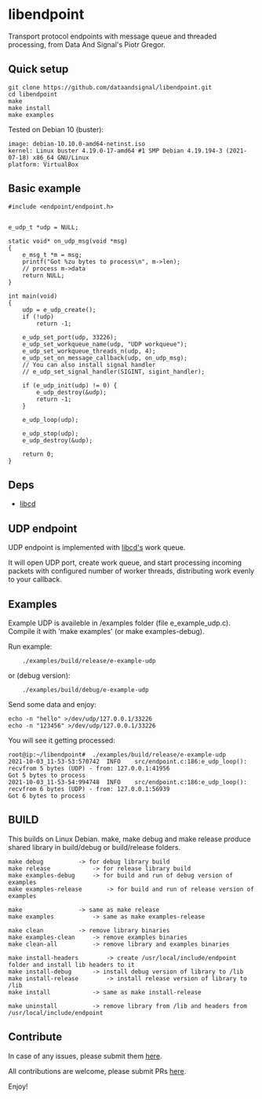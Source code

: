 # libendpoint

Transport protocol endpoints with message queue and threaded processing, from Data And Signal's Piotr Gregor.


## Quick setup

```
git clone https://github.com/dataandsignal/libendpoint.git
cd libendpoint
make
make install
make examples
```

Tested on Debian 10 (buster):

```
image: debian-10.10.0-amd64-netinst.iso
kernel: Linux buster 4.19.0-17-amd64 #1 SMP Debian 4.19.194-3 (2021-07-18) x86_64 GNU/Linux
platform: VirtualBox
```


## Basic example

```
#include <endpoint/endpoint.h>


e_udp_t *udp = NULL;

static void* on_udp_msg(void *msg)
{
	e_msg_t *m = msg;
	printf("Got %zu bytes to process\n", m->len);
	// process m->data
	return NULL;
}

int main(void)
{
	udp = e_udp_create();
	if (!udp)
		return -1;

	e_udp_set_port(udp, 33226);
	e_udp_set_workqueue_name(udp, "UDP workqueue");
	e_udp_set_workqueue_threads_n(udp, 4);
	e_udp_set_on_message_callback(udp, on_udp_msg);
	// You can also install signal handler
	// e_udp_set_signal_handler(SIGINT, sigint_handler);

	if (e_udp_init(udp) != 0) {
		e_udp_destroy(&udp);
		return -1;
	}

	e_udp_loop(udp);

	e_udp_stop(udp);
	e_udp_destroy(&udp);

	return 0;
}
```

## Deps

- [libcd](https://github.com/dataandsignal/libcd)


## UDP endpoint

UDP endpoint is implemented with [libcd's](https://github.com/dataandsignal/libcd) work queue.

It will open UDP port, create work queue, and start processing incoming packets with configured number of worker threads, distributing work evenly to your callback.


## Examples

Example UDP is availeble in /examples folder (file e_example_udp.c). Compile it with 'make examples' (or make examples-debug).


Run example:

```
	./examples/build/release/e-example-udp
``` 


or (debug version):

```
	./examples/build/debug/e-example-udp
``` 


Send some data and enjoy:

```
echo -n "hello" >/dev/udp/127.0.0.1/33226
echo -n "123456" >/dev/udp/127.0.0.1/33226
```

You will see it getting processed:

```
root@ip:~/libendpoint#  ./examples/build/release/e-example-udp
2021-10-03_11-53-53:570742	INFO	src/endpoint.c:186:e_udp_loop():	recvfrom 5 bytes (UDP) - from: 127.0.0.1:41956
Got 5 bytes to process
2021-10-03_11-53-54:994748	INFO	src/endpoint.c:186:e_udp_loop():	recvfrom 6 bytes (UDP) - from: 127.0.0.1:56939
Got 6 bytes to process
```


## BUILD

This builds on Linux Debian. make, make debug and make release produce shared library in build/debug or build/release folders.

```
make debug			-> for debug library build
make release			-> for release library build
make examples-debug		-> for build and run of debug version of examples 
make examples-release		-> for build and run of release version of examples

make				-> same as make release
make examples			-> same as make examples-release

make clean			-> remove library binaries
make examples-clean		-> remove examples binaries
make clean-all			-> remove library and examples binaries

make install-headers		-> create /usr/local/include/endpoint folder and install lib headers to it
make install-debug		-> install debug version of library to /lib
make install-release		-> install release version of library to /lib
make install			-> same as make install-release

make uninstall			-> remove library from /lib and headers from /usr/local/include/endpoint
```

## Contribute

In case of any issues, please submit them [here](https://github.com/dataandsignal/libendpoint/issues).

All contributions are welcome, please submit PRs [here](https://github.com/dataandsignal/libendpoint/pulls).

Enjoy!
